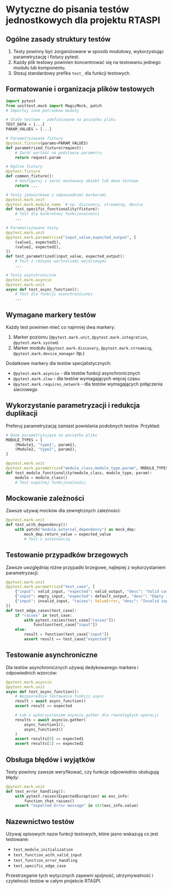 
# Wytyczne do pisania testów jednostkowych dla projektu RTASPI

## Ogólne zasady struktury testów

1. Testy powinny być zorganizowane w sposób modułowy, wykorzystując parametryzację i fixtury pytest.
2. Każdy plik testowy powinien koncentrować się na testowaniu jednego modułu lub komponentu.
3. Stosuj standardowy prefiks `test_` dla funkcji testowych.

## Formatowanie i organizacja plików testowych

```python
import pytest
from unittest.mock import MagicMock, patch
# Importuj inne potrzebne moduły

# Stałe testowe - zdefiniowane na początku pliku
TEST_DATA = {...}
PARAM_VALUES = [...]

# Parametryzowane fixtury
@pytest.fixture(params=PARAM_VALUES)
def parametrized_fixture(request):
    # Zwróć wartość na podstawie parametru
    return request.param

# Ogólne fixtury
@pytest.fixture
def common_fixture():
    # Konfiguruj i zwróć mockowany obiekt lub dane testowe
    return ...

# Testy jednostkowe z odpowiednimi markerami
@pytest.mark.unit
@pytest.mark.module_name  # np. discovery, streaming, device
def test_specific_functionality(fixture):
    # Test dla konkretnej funkcjonalności
    ...

# Parametryzowane testy
@pytest.mark.unit
@pytest.mark.parametrize("input_value,expected_output", [
    (value1, expected1),
    (value2, expected2),
])
def test_parametrized(input_value, expected_output):
    # Test z różnymi wartościami wejściowymi
    ...

# Testy asynchroniczne
@pytest.mark.asyncio
@pytest.mark.unit
async def test_async_function():
    # Test dla funkcji asynchronicznej
    ...
```

## Wymagane markery testów

Każdy test powinien mieć co najmniej dwa markery:
1. Marker poziomu (`@pytest.mark.unit`, `@pytest.mark.integration`, `@pytest.mark.system`)
2. Marker modułu (`@pytest.mark.discovery`, `@pytest.mark.streaming`, `@pytest.mark.device_manager` itp.)

Dodatkowe markery dla testów specjalistycznych:
- `@pytest.mark.asyncio` - dla testów funkcji asynchronicznych
- `@pytest.mark.slow` - dla testów wymagających więcej czasu
- `@pytest.mark.requires_network` - dla testów wymagających połączenia sieciowego

## Wykorzystanie parametryzacji i redukcja duplikacji

Preferuj parametryzację zamiast powielania podobnych testów. Przykład:

```python
# Dane parametryzujące na początku pliku
MODULE_TYPES = [
    (Module1, "type1", param1),
    (Module2, "type2", param2),
]

@pytest.mark.unit
@pytest.mark.parametrize("module_class,module_type,param", MODULE_TYPES)
def test_module_functionality(module_class, module_type, param):
    module = module_class()
    # Test wspólnej funkcjonalności
```

## Mockowanie zależności

Zawsze używaj mocków dla zewnętrznych zależności:

```python
@pytest.mark.unit
def test_with_dependency():
    with patch("module.external_dependency") as mock_dep:
        mock_dep.return_value = expected_value
        # Test z zależnością
```

## Testowanie przypadków brzegowych

Zawsze uwzględniaj różne przypadki brzegowe, najlepiej z wykorzystaniem parametryzacji:

```python
@pytest.mark.unit
@pytest.mark.parametrize("test_case", [
    {"input": valid_input, "expected": valid_output, "desc": "Valid case"},
    {"input": empty_input, "expected": default_output, "desc": "Empty input"},
    {"input": invalid_input, "raises": ValueError, "desc": "Invalid input"},
])
def test_edge_cases(test_case):
    if "raises" in test_case:
        with pytest.raises(test_case["raises"]):
            function(test_case["input"])
    else:
        result = function(test_case["input"])
        assert result == test_case["expected"]
```

## Testowanie asynchroniczne

Dla testów asynchronicznych używaj dedykowanego markera i odpowiednich wzorców:

```python
@pytest.mark.asyncio
@pytest.mark.unit
async def test_async_function():
    # Bezpośrednie testowanie funkcji async
    result = await async_function()
    assert result == expected

    # Lub z wykorzystaniem asyncio.gather dla równoległych operacji
    results = await asyncio.gather(
        async_function1(),
        async_function2()
    )
    assert results[0] == expected1
    assert results[1] == expected2
```

## Obsługa błędów i wyjątków

Testy powinny zawsze weryfikować, czy funkcje odpowiednio obsługują błędy:

```python
@pytest.mark.unit
def test_error_handling():
    with pytest.raises(ExpectedException) as exc_info:
        function_that_raises()
    assert "expected error message" in str(exc_info.value)
```

## Nazewnictwo testów

Używaj opisowych nazw funkcji testowych, które jasno wskazują co jest testowane:
- `test_module_initialization`
- `test_function_with_valid_input`
- `test_function_error_handling`
- `test_specific_edge_case`

Przestrzeganie tych wytycznych zapewni spójność, utrzymywalność i czytelność testów w całym projekcie RTASPI.